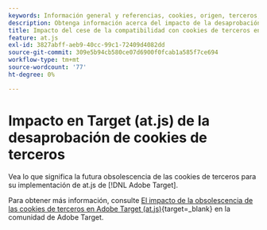 ```yaml
---
keywords: Información general y referencias, cookies, origen, terceros, origen, terceros, terceros, origen, terceros, terceros, terceros, terceros, at.js
description: Obtenga información acerca del impacto de la desaprobación de cookies de terceros en  [!DNL Adobe Target] (at.js)
title: Impacto del cese de la compatibilidad con cookies de terceros en  [!DNL Adobe Target] (at.js)
feature: at.js
exl-id: 3827abff-aeb9-40cc-99c1-72409d4082dd
source-git-commit: 309e5b94cb580ce07d6900f0fcab1a585f7ce694
workflow-type: tm+mt
source-wordcount: '77'
ht-degree: 0%

---
```


# Impacto en Target (at.js) de la desaprobación de cookies de terceros

Vea lo que significa la futura obsolescencia de las cookies de terceros para su implementación de at.js de [!DNL Adobe Target].

Para obtener más información, consulte [El impacto de la obsolescencia de las cookies de terceros en Adobe Target (at.js)](https://experienceleaguecommunities.adobe.com/t5/adobe-target-blogs/the-impact-of-third-party-cookie-deprecation-on-adobe-target-at/ba-p/661615?search=Third%20Party%20Cookie%20Deprecation){target=_blank} en la comunidad de Adobe Target.
